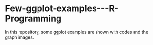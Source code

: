 # Few-ggplot-examples---R-Programming
In this repository, some ggplot examples are shown with codes and the graph images.
